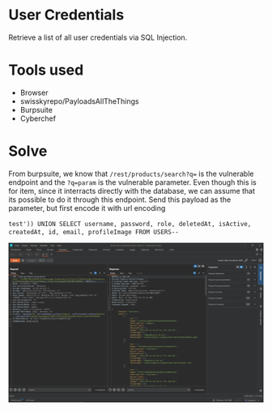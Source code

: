 # User Credentials

Retrieve a list of all user credentials via SQL Injection.

# Tools used

- Browser
- swisskyrepo/PayloadsAllTheThings
- Burpsuite
- Cyberchef

# Solve

From burpsuite, we know that `/rest/products/search?q=` is the vulnerable endpoint and the `?q=param` is the vulnerable parameter. Even though this is for item, since it interracts directly with the database, we can assume that its possible to do it through this endpoint.
Send this payload as the parameter, but first encode it with url encoding

```
test')) UNION SELECT username, password, role, deletedAt, isActive, createdAt, id, email, profileImage FROM USERS--
```

![burpsuite](../../../assets/user-credentials-1.png)